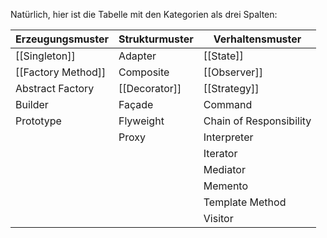 Natürlich, hier ist die Tabelle mit den Kategorien als drei Spalten:

| **Erzeugungsmuster** | **Strukturmuster** | **Verhaltensmuster**    |
| -------------------- | ------------------ | ----------------------- |
| [[Singleton]]        | Adapter            | [[State]]               |
| [[Factory Method]]   | Composite          | [[Observer]]            |
| Abstract Factory     | [[Decorator]]      | [[Strategy]]            |
| Builder              | Façade             | Command                 |
| Prototype            | Flyweight          | Chain of Responsibility |
|                      | Proxy              | Interpreter             |
|                      |                    | Iterator                |
|                      |                    | Mediator                |
|                      |                    | Memento                 |
|                      |                    | Template Method         |
|                      |                    | Visitor                 |
